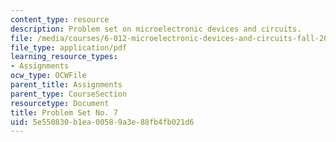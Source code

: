 ```yaml
---
content_type: resource
description: Problem set on microelectronic devices and circuits.
file: /media/courses/6-012-microelectronic-devices-and-circuits-fall-2009/5e550830b1ea00589a3e88fb4fb021d6_MIT6_012F09_assn07.pdf
file_type: application/pdf
learning_resource_types:
- Assignments
ocw_type: OCWFile
parent_title: Assignments
parent_type: CourseSection
resourcetype: Document
title: Problem Set No. 7
uid: 5e550830-b1ea-0058-9a3e-88fb4fb021d6
---
```

